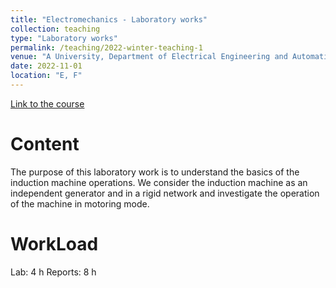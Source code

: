 ```yaml
---
title: "Electromechanics - Laboratory works"
collection: teaching
type: "Laboratory works"
permalink: /teaching/2022-winter-teaching-1
venue: "A University, Department of Electrical Engineering and Automation"
date: 2022-11-01
location: "E, F"
---
```


[Link to the course](https://www.linkedin.com/in/taha-el-hajji-research-electric-machines/)

Content
======
The purpose of this laboratory work is to understand the basics of the induction machine operations.
We consider the induction machine as an independent generator and in a rigid network and
investigate the operation of the machine in motoring mode.

WorkLoad
======
Lab: 4 h
Reports: 8 h
